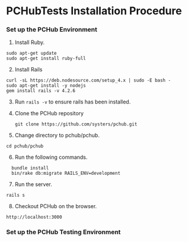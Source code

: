 # PCHubTests Installation Procedure

### Set up the PCHub Environment 
1. Install Ruby.  
  ```
  sudo apt-get update  
  sudo apt-get install ruby-full

  ```
2. Install Rails  
  ```
  curl -sL https://deb.nodesource.com/setup_4.x | sudo -E bash -  
  sudo apt-get install -y nodejs  
  gem install rails -v 4.2.6

   ```
3. Run ```rails -v``` to ensure rails has been installed.  
4. Clone the PCHub repository  

   ```
   git clone https://github.com/systers/pchub.git
   ```
5. Change directory to pchub/pchub.


  ```
  cd pchub/pchub
  ```
6. Run the following commands.  

  ```
    bundle install
    bin/rake db:migrate RAILS_ENV=development
  ```
7. Run the server. 

  ```
  rails s
  ```
8. Checkout PCHub on the browser.

  ```
  http://localhost:3000
  ```  
  
### Set up the PCHub Testing Environment
